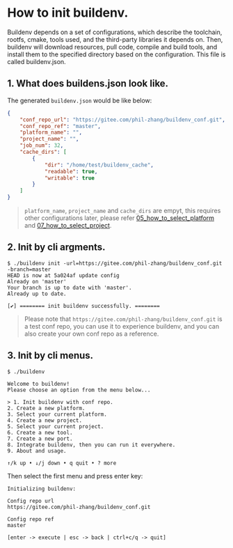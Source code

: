 # How to init buildenv.

Buildenv depends on a set of configurations, which describe the toolchain, rootfs, cmake, tools used, and the third-party libraries it depends on. Then, buildenv will download resources, pull code, compile and build tools, and install them to the specified directory based on the configuration. This file is called buildenv.json.  

## 1. What does buildens.json look like.

The generated `buildenv.json` would be like below:

```json
{
    "conf_repo_url": "https://gitee.com/phil-zhang/buildenv_conf.git",
    "conf_repo_ref": "master",
    "platform_name": "",
    "project_name": "",
    "job_num": 32,
    "cache_dirs": [
        {
            "dir": "/home/test/buildenv_cache",
            "readable": true,
            "writable": true
        }
    ]
}
```
> `platform_name`, `project_name` and `cache_dirs` are empyt, this requires other configurations later, please refer [05_how_to_select_platform](./05_how_to_select_platform.md) and [07_how_to_select_project](./07_how_to_select_project.md).

## 2. Init by cli argments.

```
$ ./buildenv init -url=https://gitee.com/phil-zhang/buildenv_conf.git -branch=master
HEAD is now at 5a024af update config
Already on 'master'
Your branch is up to date with 'master'.
Already up to date.

[✔] ======== init buildenv successfully. ========
```

>Please note that `https://gitee.com/phil-zhang/buildenv_conf.git` is a test conf repo, you can use it to experience buildenv, and you can also create your own conf repo as a reference.

## 3. Init by cli menus.

```
$ ./buildenv

Welcome to buildenv!                                   
Please choose an option from the menu below...         
                                                        
> 1. Init buildenv with conf repo.                      
2. Create a new platform.                             
3. Select your current platform.                      
4. Create a new project.                              
5. Select your current project.                       
6. Create a new tool.                                 
7. Create a new port.                                 
8. Integrate buildenv, then you can run it everywhere.
9. About and usage.                                   
                                                        
↑/k up • ↓/j down • q quit • ? more   
```

Then select the first menu and press enter key:

```
Initializing buildenv:

Config repo url               
https://gitee.com/phil-zhang/buildenv_conf.git                                                           

Config repo ref               
master               

[enter -> execute | esc -> back | ctrl+c/q -> quit]
```
